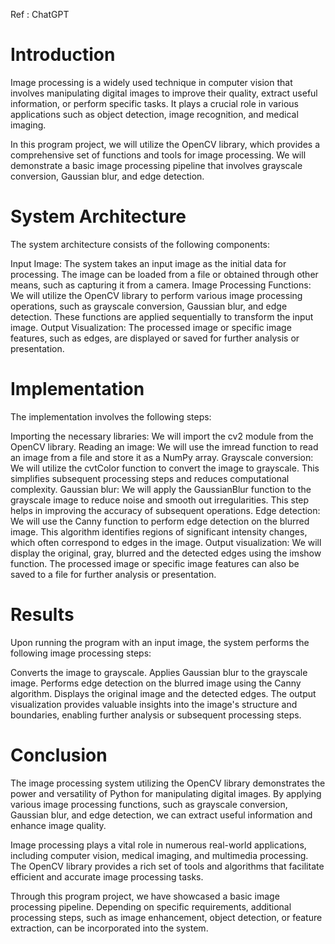 Ref : ChatGPT

# Introduction

Image processing is a widely used technique in computer vision that involves manipulating digital images to improve their quality, extract useful information, or perform specific tasks. It plays a crucial role in various applications such as object detection, image recognition, and medical imaging.

In this program project, we will utilize the OpenCV library, which provides a comprehensive set of functions and tools for image processing. We will demonstrate a basic image processing pipeline that involves grayscale conversion, Gaussian blur, and edge detection.

# System Architecture

The system architecture consists of the following components:

Input Image: The system takes an input image as the initial data for processing. The image can be loaded from a file or obtained through other means, such as capturing it from a camera.
Image Processing Functions: We will utilize the OpenCV library to perform various image processing operations, such as grayscale conversion, Gaussian blur, and edge detection. These functions are applied sequentially to transform the input image.
Output Visualization: The processed image or specific image features, such as edges, are displayed or saved for further analysis or presentation.

# Implementation

The implementation involves the following steps:

Importing the necessary libraries: We will import the cv2 module from the OpenCV library.
Reading an image: We will use the imread function to read an image from a file and store it as a NumPy array.
Grayscale conversion: We will utilize the cvtColor function to convert the image to grayscale. This simplifies subsequent processing steps and reduces computational complexity.
Gaussian blur: We will apply the GaussianBlur function to the grayscale image to reduce noise and smooth out irregularities. This step helps in improving the accuracy of subsequent operations.
Edge detection: We will use the Canny function to perform edge detection on the blurred image. This algorithm identifies regions of significant intensity changes, which often correspond to edges in the image.
Output visualization: We will display the original, gray, blurred and the detected edges using the imshow function. The processed image or specific image features can also be saved to a file for further analysis or presentation.

# Results

Upon running the program with an input image, the system performs the following image processing steps:

Converts the image to grayscale.
Applies Gaussian blur to the grayscale image.
Performs edge detection on the blurred image using the Canny algorithm.
Displays the original image and the detected edges.
The output visualization provides valuable insights into the image's structure and boundaries, enabling further analysis or subsequent processing steps.

# Conclusion

The image processing system utilizing the OpenCV library demonstrates the power and versatility of Python for manipulating digital images. By applying various image processing functions, such as grayscale conversion, Gaussian blur, and edge detection, we can extract useful information and enhance image quality.

Image processing plays a vital role in numerous real-world applications, including computer vision, medical imaging, and multimedia processing. The OpenCV library provides a rich set of tools and algorithms that facilitate efficient and accurate image processing tasks.

Through this program project, we have showcased a basic image processing pipeline. Depending on specific requirements, additional processing steps, such as image enhancement, object detection, or feature extraction, can be incorporated into the system.
